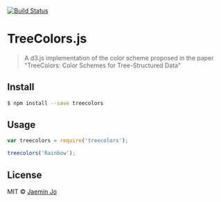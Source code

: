 [![Build Status](https://travis-ci.org/e-/TreeColors.js.svg?branch=master)](https://travis-ci.org/e-/TreeColors.js)

# TreeColors.js

> A d3.js implementation of the color scheme proposed in the paper "TreeColors: Color Schemes for Tree-Structured Data"

## Install

```sh
$ npm install --save treecolors
```


## Usage

```js
var treecolors = require('treecolors');

treecolors('Rainbow');
```


## License

MIT © [Jaemin Jo](http://www.jaeminjo.com)
